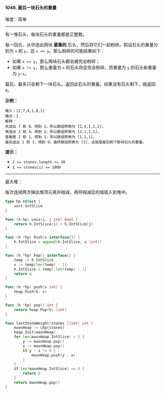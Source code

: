 #### 1046. 最后一块石头的重量

难度：简单

---

有一堆石头，每块石头的重量都是正整数。

每一回合，从中选出两块  **最重的**  石头，然后将它们一起粉碎。假设石头的重量分别为 `x` 和 `y`，且 `x <= y`。那么粉碎的可能结果如下：

*   如果 `x == y`，那么两块石头都会被完全粉碎；
*   如果 `x != y`，那么重量为 `x` 的石头将会完全粉碎，而重量为 `y` 的石头新重量为 `y-x`。

最后，最多只会剩下一块石头。返回此石头的重量。如果没有石头剩下，就返回 `0`。

 **示例：** 

```
输入：[2,7,4,1,8,1]
输出：1
解释：
先选出 7 和 8，得到 1，所以数组转换为 [2,4,1,1,1]，
再选出 2 和 4，得到 2，所以数组转换为 [2,1,1,1]，
接着是 2 和 1，得到 1，所以数组转换为 [1,1,1]，
最后选出 1 和 1，得到 0，最终数组转换为 [1]，这就是最后剩下那块石头的重量。
```

 **提示：** 

*   `1 <= stones.length <= 30`
*   `1 <= stones[i] <= 1000`

---

最大堆：

每次连续两次弹出堆顶元素并相减，再将相减后的值插入到堆中。

```Go
type hp struct {
    sort.IntSlice
}

func (h hp) Less(i, j int) bool {
    return h.IntSlice[i] > h.IntSlice[j]
}

func (h *hp) Push(v interface{}) {
    h.IntSlice = append(h.IntSlice, v.(int))
}

func (h *hp) Pop() interface{} {
    temp := h.IntSlice
    v := temp[len(temp) - 1]
    h.IntSlice = temp[:len(temp) - 1]
    return v
}

func (h *hp) push(v int) {
    heap.Push(h, v)
}

func (h *hp) pop() int {
    return heap.Pop(h).(int)
}

func lastStoneWeight(stones []int) int {
    maxnHeap := &hp{stones}
    heap.Init(maxnHeap)
    for len(maxnHeap.IntSlice) > 1 {
        y := maxnHeap.pop()
        x := maxnHeap.pop()
        if y - x != 0 {
            maxnHeap.push(y - x)
        }
    }
    if len(maxnHeap.IntSlice) == 0 {
        return 0
    }
    return maxnHeap.pop()
}
```